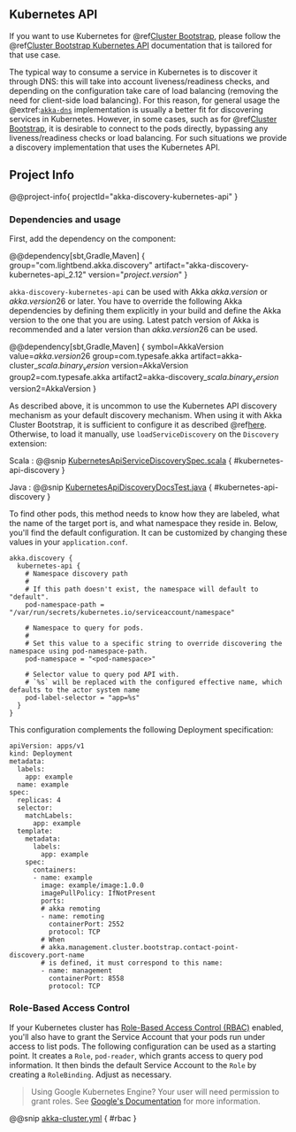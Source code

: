 ## Kubernetes API

If you want to use Kubernetes for @ref[Cluster Bootstrap](../bootstrap/index.md), please follow the @ref[Cluster Bootstrap Kubernetes API](../bootstrap/kubernetes-api.md) documentation that is tailored for that use case.

The typical way to consume a service in Kubernetes is to discover it through DNS: this will take into account liveness/readiness checks, and depending on the configuration take care of load balancing (removing the need for client-side load balancing). For this reason, for general usage the @extref:[`akka-dns`](akka:discovery/index.html#discovery-method-dns) implementation is usually a better fit for discovering services in Kubernetes. However, in some cases, such as for @ref[Cluster Bootstrap](../bootstrap/index.md), it is desirable to connect to the pods directly, bypassing any liveness/readiness checks or load balancing. For such situations we provide a discovery implementation that uses the Kubernetes API.

## Project Info

@@project-info{ projectId="akka-discovery-kubernetes-api" }

### Dependencies and usage

First, add the dependency on the component:

@@dependency[sbt,Gradle,Maven] {
  group="com.lightbend.akka.discovery"
  artifact="akka-discovery-kubernetes-api_2.12"
  version="$project.version$"
}

`akka-discovery-kubernetes-api` can be used with Akka $akka.version$ or $akka.version26$ or later.
You have to override the following Akka dependencies by defining them explicitly in your build and
define the Akka version to the one that you are using. Latest patch version of Akka is recommended and
a later version than $akka.version26$ can be used.

@@dependency[sbt,Gradle,Maven] {
  symbol=AkkaVersion
  value=$akka.version26$
  group=com.typesafe.akka
  artifact=akka-cluster_$scala.binary_version$
  version=AkkaVersion
  group2=com.typesafe.akka
  artifact2=akka-discovery_$scala.binary_version$
  version2=AkkaVersion
}

As described above, it is uncommon to use the Kubernetes API discovery
mechanism as your default discovery mechanism. When using it with Akka Cluster
Bootstrap, it is sufficient to configure it as described @ref[here](../bootstrap/kubernetes-api.md).
Otherwise, to load it manually, use `loadServiceDiscovery` on the `Discovery` extension:

Scala
:  @@snip [KubernetesApiServiceDiscoverySpec.scala](/discovery-kubernetes-api/src/test/scala/akka/discovery/kubernetes/KubernetesApiServiceDiscoverySpec.scala) { #kubernetes-api-discovery }

Java
:  @@snip [KubernetesApiDiscoveryDocsTest.java](/discovery-kubernetes-api/src/test/java/docs/KubernetesApiDiscoveryDocsTest.java) { #kubernetes-api-discovery }


To find other pods, this method needs to know how they are labeled, what the name of the target port is, and
what namespace they reside in. Below, you'll find the default configuration. It can be customized by changing these
values in your `application.conf`.

```
akka.discovery {
  kubernetes-api {
    # Namespace discovery path
    #
    # If this path doesn't exist, the namespace will default to "default".
    pod-namespace-path = "/var/run/secrets/kubernetes.io/serviceaccount/namespace"

    # Namespace to query for pods.
    #
    # Set this value to a specific string to override discovering the namespace using pod-namespace-path.
    pod-namespace = "<pod-namespace>"

    # Selector value to query pod API with.
    # `%s` will be replaced with the configured effective name, which defaults to the actor system name
    pod-label-selector = "app=%s"
  }
}
```

This configuration complements the following Deployment specification:

```
apiVersion: apps/v1
kind: Deployment
metadata:
  labels:
    app: example
  name: example
spec:
  replicas: 4
  selector:
    matchLabels:
      app: example
  template:
    metadata:
      labels:
        app: example
    spec:
      containers:
      - name: example
        image: example/image:1.0.0
        imagePullPolicy: IfNotPresent
        ports:
        # akka remoting
        - name: remoting
          containerPort: 2552
          protocol: TCP
        # When
        # akka.management.cluster.bootstrap.contact-point-discovery.port-name
        # is defined, it must correspond to this name:
        - name: management
          containerPort: 8558
          protocol: TCP
```

### Role-Based Access Control

If your Kubernetes cluster has [Role-Based Access Control (RBAC)](https://kubernetes.io/docs/admin/authorization/rbac/)
enabled, you'll also have to grant the Service Account that your pods run under access to list pods. The following
configuration can be used as a starting point. It creates a `Role`, `pod-reader`, which grants access to query pod
information. It then binds the default Service Account to the `Role` by creating a `RoleBinding`.
Adjust as necessary.

> Using Google Kubernetes Engine? Your user will need permission to grant roles. See [Google's Documentation](https://cloud.google.com/kubernetes-engine/docs/how-to/role-based-access-control#prerequisites_for_using_role-based_access_control) for more information.

@@snip [akka-cluster.yml](/integration-test/kubernetes-api/kubernetes/akka-cluster.yml) { #rbac }
